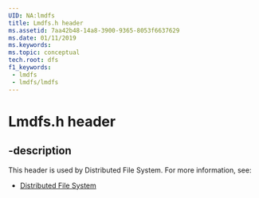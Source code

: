 ```yaml
---
UID: NA:lmdfs
title: Lmdfs.h header
ms.assetid: 7aa42b48-14a8-3900-9365-8053f6637629
ms.date: 01/11/2019
ms.keywords: 
ms.topic: conceptual
tech.root: dfs
f1_keywords:
 - lmdfs
 - lmdfs/lmdfs
---
```


# Lmdfs.h header


## -description

This header is used by Distributed File System. For more information, see:

- [Distributed File System](../_dfs/index.md)

